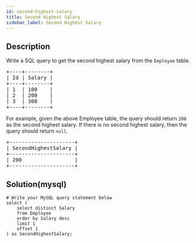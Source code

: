```yaml
---
id: second-highest-salary
title: Second Highest Salary
sidebar_label: Second Highest Salary
---
```

## Description
<div class="description">
<p>Write a SQL query to get the second highest salary from the <code>Employee</code> table.</p>

<pre>
+----+--------+
| Id | Salary |
+----+--------+
| 1  | 100    |
| 2  | 200    |
| 3  | 300    |
+----+--------+
</pre>

<p>For example, given the above Employee table, the query should return <code>200</code> as the second highest salary. If there is no second highest salary, then the query should return <code>null</code>.</p>

<pre>
+---------------------+
| SecondHighestSalary |
+---------------------+
| 200                 |
+---------------------+
</pre>

</div>

## Solution(mysql)
```mysql
# Write your MySQL query statement below
select (
    select distinct Salary 
    from Employee 
    order by Salary desc
    limit 1
    offset 1
) as SecondHighestSalary;
```